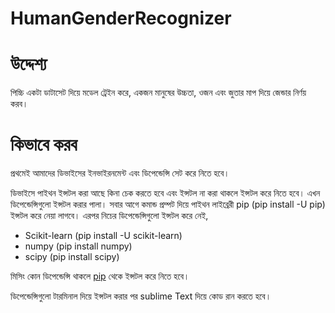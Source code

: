 # HumanGenderRecognizer

# উদ্দেশ্য
পিচ্চি একটা ডাটাসেট দিয়ে মডেল ট্রেইন করে, একজন মানুষের উচ্চতা, ওজন এবং জুতার মাপ দিয়ে জেন্ডার নির্ণয় করব। 

# কিভাবে করব 
প্রথমেই আমাদের ডিভাইসের ইনভাইরনমেন্ট এবং ডিপেন্ডেন্সি সেট করে নিতে হবে। 

ডিভাইসে পাইথন ইন্সটল করা আছে কিনা চেক করতে হবে এবং ইন্সটল না করা থাকলে ইন্সটল করে নিতে হবে। এখন ডিপেন্ডেন্সিগুলো ইন্সটল করার পালা। 
সবার আগে কমান্ড প্রম্পট দিয়ে পাইথন লাইব্রেরী pip (pip install -U pip) ইন্সটল করে নেয়া লাগবে। 
এরপর নিচের ডিপেন্ডেন্সিগুলো ইন্সটল করে নেই, 
* Scikit-learn (pip install -U scikit-learn) 
* numpy (pip install numpy)
* scipy (pip install scipy)

মিসিং কোন ডিপেন্ডেন্সি থাকলে [pip](https://pip.pypa.io/en/stable/installing/) থেকে ইন্সটল করে নিতে হবে।

ডিপেন্ডেন্সিগুলো টারমিনাল দিয়ে ইন্সটল করার পর sublime Text দিয়ে কোড রান করতে হবে।   
